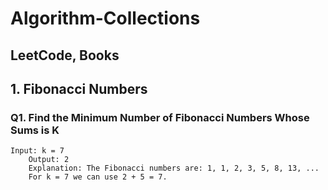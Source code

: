 # Algorithm-Collections
## LeetCode, Books

## 1. Fibonacci Numbers
### Q1. Find the Minimum Number of Fibonacci Numbers Whose Sums is K
	Input: k = 7
    	Output: 2 
    	Explanation: The Fibonacci numbers are: 1, 1, 2, 3, 5, 8, 13, ... 
    	For k = 7 we can use 2 + 5 = 7.
